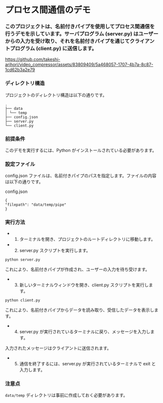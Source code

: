 # プロセス間通信のデモ

### このプロジェクトは、名前付きパイプを使用してプロセス間通信を行うデモを示しています。サーバプログラム (server.py) はユーザーからの入力を受け取り、それを名前付きパイプを通じてクライアントプログラム (client.py) に送信します。

https://github.com/takeshi-arihori/video_compressor/assets/83809409/5a468057-1707-4b7a-8c87-1cd62b3a2e79


### ディレクトリ構造

プロジェクトのディレクトリ構造は以下の通りです。

```
.
├── data
│ └── temp
├── config.json
├── server.py
└── client.py
```

### 前提条件

このデモを実行するには、Python がインストールされている必要があります。

### 設定ファイル

config.json ファイルは、名前付きパイプのパスを指定します。ファイルの内容は以下の通りです。

config.json




```
{
"filepath": "data/temp/pipe"
}
```

### 実行方法

- 1. ターミナルを開き、プロジェクトのルートディレクトリに移動します。

- 2. server.py スクリプトを実行します。

```
python server.py
```

これにより、名前付きパイプが作成され、ユーザーの入力を待ち受けます。

- 3. 新しいターミナルウィンドウを開き、client.py スクリプトを実行します。

```
python client.py
```

これにより、名前付きパイプからデータを読み取り、受信したデータを表示します。

- 4. server.py が実行されているターミナルに戻り、メッセージを入力します。

入力されたメッセージはクライアントに送信されます。

- 5. 通信を終了するには、server.py が実行されているターミナルで exit と入力します。

### 注意点

`data/temp` ディレクトリは事前に作成しておく必要があります。

